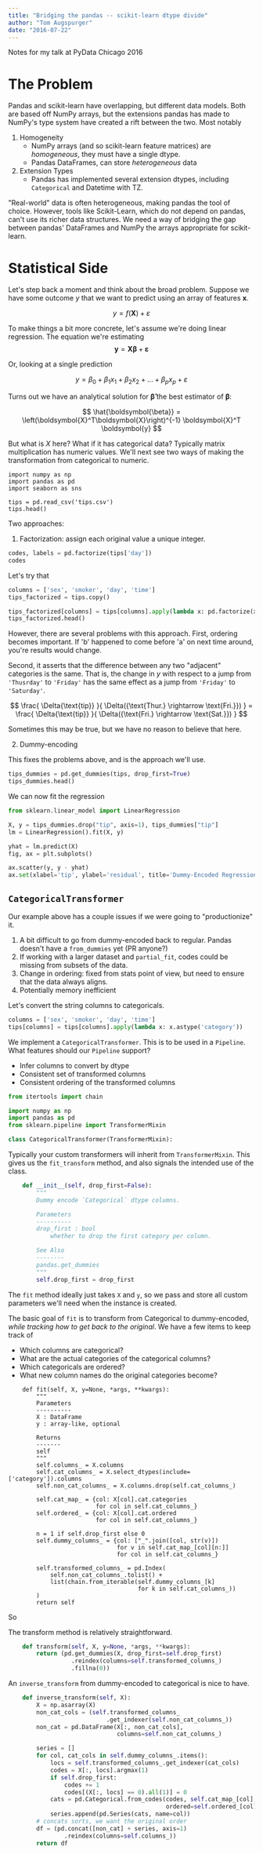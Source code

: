 ```yaml
---
title: "Bridging the pandas -- scikit-learn dtype divide"
author: "Tom Augspurger"
date: "2016-07-22"
---
```


Notes for my talk at PyData Chicago 2016

# The Problem

Pandas and scikit-learn have overlapping, but different data models.
Both are based off NumPy arrays, but the extensions pandas has made to NumPy's type system have created a rift between the two. Most notably

1. Homogeneity
    - NumPy arrays (and so scikit-learn feature matrices) are *homogeneous*, they must have a single dtype.
    - Pandas DataFrames, can store *heterogeneous* data
2. Extension Types
    - Pandas has implemented several extension dtypes, including `Categorical` and Datetime with TZ.

"Real-world" data is often heterogeneous, making pandas the tool of choice.
However, tools like Scikit-Learn, which do not depend on pandas, can't use its
richer data structures.
We need a way of bridging the gap between pandas' DataFrames and NumPy the arrays appropriate for scikit-learn.

# Statistical Side

Let's step back a moment and think about the broad problem.
Suppose we have some outcome $y$ that we want to predict using an array of features $\boldsymbol{x}$.

$$
y = f(\boldsymbol{X}) + \varepsilon
$$

To make things a bit more concrete, let's assume we're doing linear regression.
The equation we're estimating
$$
\boldsymbol{y} = \boldsymbol{X} \boldsymbol{\beta} + \boldsymbol{\varepsilon}
$$

Or, looking at a single prediction

$$
y = \beta_0 + \beta_1 x_1 + \beta_2 x_2 + \ldots + \beta_p x_p + \varepsilon
$$


Turns out we have an analytical solution for $\boldsymbol{\hat{\beta}}$ the best estimator of $\boldsymbol{\beta}$:

$$
\hat{\boldsymbol{\beta}} = \left(\boldsymbol{X}^T\boldsymbol{X}\right)^{-1} \boldsymbol{X}^T \boldsymbol{y}
$$

But what is $X$ here? What if it has categorical data?
Typically matrix multiplication has numeric values.
We'll next see two ways of making the transformation from categorical to numeric.

```{python}
import numpy as np
import pandas as pd
import seaborn as sns

tips = pd.read_csv('tips.csv')
tips.head()
```

Two approaches:

1. Factorization: assign each original value a unique integer.

```python
codes, labels = pd.factorize(tips['day'])
codes
```

Let's try that

```python
columns = ['sex', 'smoker', 'day', 'time']
tips_factorized = tips.copy()

tips_factorized[columns] = tips[columns].apply(lambda x: pd.factorize(x)[0])
tips_factorized.head()
```

However, there are several problems with this approach.
First, ordering becomes important.
If 'b' happened to come before 'a' on next time around, you're results would change.

Second, it asserts that the difference between any two "adjacent" categories is the same.
That is, the change in $y$ with respect to a jump from `'Thusrday'` to `'Friday'` has the same effect as a jump from `'Friday'` to `'Saturday'`.

$$
\frac{
  \Delta{\text{tip}}
}{
  \Delta({\text{Thur.} \rightarrow \text{Fri.}})
} = \frac{
  \Delta{\text{tip}}
}{
  \Delta({\text{Fri.} \rightarrow \text{Sat.}})
}
$$

Sometimes this may be true, but we have no reason to believe that here.

2. Dummy-encoding

This fixes the problems above, and is the approach we'll use.

```python
tips_dummies = pd.get_dummies(tips, drop_first=True)
tips_dummies.head()
```

We can now fit the regression

```python
from sklearn.linear_model import LinearRegression

X, y = tips_dummies.drop("tip", axis=1), tips_dummies["tip"]
lm = LinearRegression().fit(X, y)

yhat = lm.predict(X)
fig, ax = plt.subplots()

ax.scatter(y, y - yhat)
ax.set(xlabel='tip', ylabel='residual', title='Dummy-Encoded Regression')
```

## `CategoricalTransformer`

Our example above has a couple issues if we were going to "productionize" it.

1. A bit difficult to go from dummy-encoded back to regular. Pandas doesn't have a `from_dummies` yet (PR anyone?)
2. If working with a larger dataset and `partial_fit`, codes could be missing from subsets of the data.
3. Change in ordering: fixed from stats point of view, but need to ensure that the data always aligns.
4. Potentially memory inefficient

Let's convert the string columns to categoricals.

```python
columns = ['sex', 'smoker', 'day', 'time']
tips[columns] = tips[columns].apply(lambda x: x.astype('category'))
```

We implement a `CategoricalTransformer`.
This is to be used in a `Pipeline`.
What features should our `Pipeline` support?

- Infer columns to convert by dtype
- Consistent set of transformed columns
- Consistent ordering of the transformed columns


```python
from itertools import chain

import numpy as np
import pandas as pd
from sklearn.pipeline import TransformerMixin

class CategoricalTransformer(TransformerMixin):
```

Typically your custom transformers will inherit from `TransformerMixin`.
This gives us the `fit_transform` method, and also signals the intended use
of the class.


```python
    def __init__(self, drop_first=False):
        """
        Dummy encode `Categorical` dtype columns.

        Parameters
        ----------
        drop_first : bool
            whether to drop the first category per column.

        See Also
        --------
        pandas.get_dummies
        """
        self.drop_first = drop_first
```

The `fit` method ideally just takes `X` and `y`, so we pass and store all
custom parameters we'll need when the instance is created.

The basic goal of `fit` is to transform from Categorical to dummy-encoded, *while tracking how to get back to the original*. We have a few items to keep track of

- Which columns are categorical?
- What are the actual categories of the categorical columns?
- Which categoricals are ordered?
- What new column names do the original categories become?

```
    def fit(self, X, y=None, *args, **kwargs):
        """
        Parameters
        ----------
        X : DataFrame
        y : array-like, optional

        Returns
        -------
        self
        """
        self.columns_ = X.columns
        self.cat_columns_ = X.select_dtypes(include=['category']).columns
        self.non_cat_columns_ = X.columns.drop(self.cat_columns_)

        self.cat_map_ = {col: X[col].cat.categories
                         for col in self.cat_columns_}
        self.ordered_ = {col: X[col].cat.ordered
                         for col in self.cat_columns_}

        n = 1 if self.drop_first else 0
        self.dummy_columns_ = {col: ["_".join([col, str(v)])
                               for v in self.cat_map_[col][n:]]
                               for col in self.cat_columns_}

        self.transformed_columns_ = pd.Index(
            self.non_cat_columns_.tolist() +
            list(chain.from_iterable(self.dummy_columns_[k]
                                     for k in self.cat_columns_))
        )
        return self
```

So

The transform method is relatively straightforward.

```python
    def transform(self, X, y=None, *args, **kwargs):
        return (pd.get_dummies(X, drop_first=self.drop_first)
                  .reindex(columns=self.transformed_columns_)
                  .fillna(0))
```

An `inverse_transform` from dummy-encoded to categorical is nice to have.

```python
    def inverse_transform(self, X):
        X = np.asarray(X)
        non_cat_cols = (self.transformed_columns_
                            .get_indexer(self.non_cat_columns_))
        non_cat = pd.DataFrame(X[:, non_cat_cols],
                               columns=self.non_cat_columns_)

        series = []
        for col, cat_cols in self.dummy_columns_.items():
            locs = self.transformed_columns_.get_indexer(cat_cols)
            codes = X[:, locs].argmax(1)
            if self.drop_first:
                codes += 1
                codes[(X[:, locs] == 0).all(1)] = 0
            cats = pd.Categorical.from_codes(codes, self.cat_map_[col],
                                             ordered=self.ordered_[col])
            series.append(pd.Series(cats, name=col))
        # concats sorts, we want the original order
        df = (pd.concat([non_cat] + series, axis=1)
                .reindex(columns=self.columns_))
        return df
```
